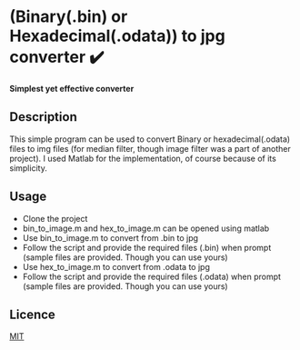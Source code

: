 <!DOCTYPE html>
<html>
  <head>
    <h1>(Binary(.bin) or Hexadecimal(.odata)) to jpg converter ✔️</h1>
    <p><b>Simplest yet effective converter</b></p>
  </head>
  <body>
    <h2>Description</h2>
    <p>This simple program can be used to convert Binary or hexadecimal(.odata) files to img files (for median filter, though image filter was a part of another project). I used Matlab for the implementation, of course because of its simplicity.</p>
    <h2>Usage</h2>
    <ul>
      <li>Clone the project</li>
      <li>bin_to_image.m and hex_to_image.m can be opened using matlab</li>
      <li>Use bin_to_image.m to convert from .bin to jpg</li>
      <li>Follow the script and provide the required files (.bin) when prompt (sample files are provided. Though you can use yours)</li>
      <li>Use hex_to_image.m to convert from .odata to jpg</li>
      <li>Follow the script and provide the required files (.odata) when prompt (sample files are provided. Though you can use yours)</li>
    </ul>
    <h2>Licence</h2>
    <a href = "https://github.com/Ruturaj4/bin_hex_image/blob/master/LICENSE">MIT</a>
  </body>
</html>
